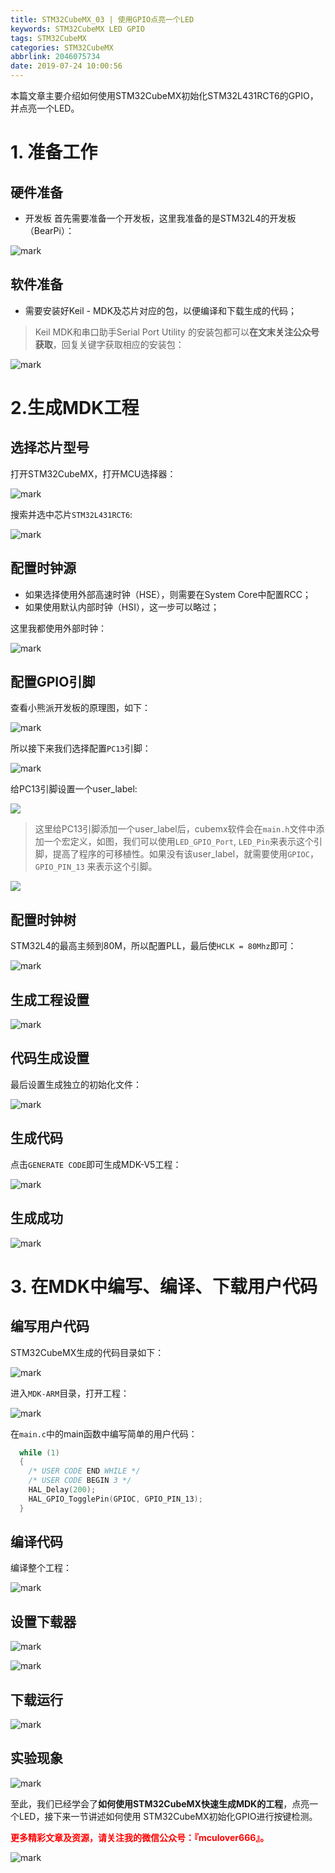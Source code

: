 ```yaml
---
title: STM32CubeMX_03 | 使用GPIO点亮一个LED
keywords: STM32CubeMX LED GPIO
tags: STM32CubeMX
categories: STM32CubeMX
abbrlink: 2046075734
date: 2019-07-24 10:00:56
---
```


本篇文章主要介绍如何使用STM32CubeMX初始化STM32L431RCT6的GPIO，并点亮一个LED。
<!--more-->
# 1. 准备工作
## 硬件准备
- 开发板
首先需要准备一个开发板，这里我准备的是STM32L4的开发板（BearPi）：

![mark](http://mculover666.cn/image/20190806/9uiPTi5odYSj.png?imageslim)

## 软件准备
- 需要安装好Keil - MDK及芯片对应的包，以便编译和下载生成的代码；

>Keil MDK和串口助手Serial Port Utility 的安装包都可以**在文末关注公众号获取**，回复关键字获取相应的安装包：

![mark](http://mculover666.cn/image/20190814/gubaOwmETp1w.png?imageslim)

# 2.生成MDK工程
## 选择芯片型号
打开STM32CubeMX，打开MCU选择器：

![mark](http://mculover666.cn/image/20190806/gBP6glmUSH80.png?imageslim)

搜索并选中芯片`STM32L431RCT6`:

![mark](http://mculover666.cn/image/20190806/gnyHwdl53uVD.png?imageslim)

## 配置时钟源

- 如果选择使用外部高速时钟（HSE），则需要在System Core中配置RCC；
- 如果使用默认内部时钟（HSI），这一步可以略过；

这里我都使用外部时钟：

![mark](http://mculover666.cn/image/20190806/k593lGGb5tlW.png?imageslim)

## 配置GPIO引脚

查看小熊派开发板的原理图，如下：

![mark](http://mculover666.cn/image/20190812/5iCtQUfKbgzA.png?imageslim)

所以接下来我们选择配置`PC13`引脚：

![mark](http://mculover666.cn/image/20190812/Ad3UrGCsgjXr.png?imageslim)

给PC13引脚设置一个user_label:

![](http://mculover666.cn/blog/20191203/Xs7BxveXoyYs.png?imageslim)

>这里给PC13引脚添加一个user_label后，cubemx软件会在`main.h`文件中添加一个宏定义，如图，我们可以使用`LED_GPIO_Port`, `LED_Pin`来表示这个引脚，提高了程序的可移植性。如果没有该user_label，就需要使用`GPIOC`，`GPIO_PIN_13` 来表示这个引脚。

![](http://mculover666.cn/blog/20191203/fvPWgmNK4NU7.png?imageslim)

## 配置时钟树

STM32L4的最高主频到80M，所以配置PLL，最后使`HCLK = 80Mhz`即可：

![mark](http://mculover666.cn/image/20190806/1TQg7frjRpVr.png?imageslim)

## 生成工程设置

![mark](http://mculover666.cn/image/20190812/JRur8DQQ4saC.png?imageslim)

## 代码生成设置

最后设置生成独立的初始化文件：

![mark](http://mculover666.cn/image/20190812/PwTCS6QzHiyG.png?imageslim)

## 生成代码

点击`GENERATE CODE`即可生成MDK-V5工程：

![mark](http://mculover666.cn/image/20190806/s0jGhLBWW6Cm.png?imageslim)

## 生成成功

![mark](http://mculover666.cn/image/20190812/Rut0y7ovQGsf.png?imageslim)

# 3. 在MDK中编写、编译、下载用户代码
## 编写用户代码
STM32CubeMX生成的代码目录如下：

![mark](http://mculover666.cn/image/20190812/yEi9PbChnxjU.png?imageslim)

进入`MDK-ARM`目录，打开工程：

![mark](http://mculover666.cn/image/20190812/wsGU4swrhD4b.png?imageslim)

在`main.c`中的main函数中编写简单的用户代码：
```c
  while (1)
  {
    /* USER CODE END WHILE */
    /* USER CODE BEGIN 3 */
    HAL_Delay(200);
	HAL_GPIO_TogglePin(GPIOC, GPIO_PIN_13);
  }
```
## 编译代码

编译整个工程：

![mark](http://mculover666.cn/image/20190812/Rh3CJlu7Hx8o.png?imageslim)

## 设置下载器

![mark](http://mculover666.cn/image/20190812/PHve6DYPkO9M.png?imageslim)

![mark](http://mculover666.cn/image/20190812/djSNbMCj6Hh6.png?imageslim)

## 下载运行

![mark](http://mculover666.cn/image/20190812/lLANsFr5iOb7.png?imageslim)

## 实验现象

![mark](http://mculover666.cn/image/20190812/YCAOK10iYrQN.png?imageslim)

至此，我们已经学会了**如何使用STM32CubeMX快速生成MDK的工程**，点亮一个LED，接下来一节讲述如何使用 STM32CubeMX初始化GPIO进行按键检测。

**<font color="#FF0000">更多精彩文章及资源，请关注我的微信公众号：『mculover666』。</font>**

![mark](http://mculover666.cn/image/20190814/NQqt1eRxrl1K.png?imageslim)